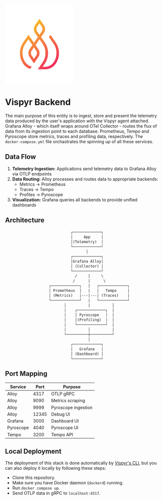 <div align="left">
  <img width="225" height="263" alt="Logo" src="https://raw.githubusercontent.com/vispyr/.github/main/profile/assets/logo.png" />
</div>

# Vispyr Backend

The main purpose of this entity is to ingest, store and present the telemetry data produced by the user's application with the Vispyr agent attached. Grafana Alloy - which itself wraps around OTel Collector - routes the flux of data from its ingestion point to each database. Prometheus, Tempo and Pyroscope store metrics, traces and profiling data, respectively. The `docker-compose.yml` file orchastrates the spinning up of all these services.

## Data Flow

1. **Telemetry Ingestion:** Applications send telemetry data to Grafana Alloy via OTLP endpoints
2. **Data Routing:** Alloy processes and routes data to appropriate backends:
   - Metrics → Prometheus
   - Traces → Tempo  
   - Profiles → Pyroscope
3. **Visualization:** Grafana queries all backends to provide unified dashboards

## Architecture

```
                              ┌─────────────┐
                              │     App     │
                              │(Telemetry)  │
                              └─────────────┘
                                     │
                              ┌─────────────┐
                              │Grafana Alloy│
                              │ (Collector) │
                              └─────────────┘
                                /     |     \
                               /      |      \
                    ┌─────────────┐   |   ┌─────────────┐
                    │ Prometheus  │   |   │   Tempo     │
                    │ (Metrics)   │---|---│ (Traces)    │
                    └─────────────┘   |   └─────────────┘
                           │          |          │
                           │    ┌─────────────┐  │
                           │    │ Pyroscope   │  │
                           │    │(Profiling)  │  │
                           │    └─────────────┘  │
                           │          │          │
                           └──────────┼──────────┘
                                      │
                              ┌─────────────┐
                              │   Grafana   │
                              │ (Dashboard) │
                              └─────────────┘
```

## Port Mapping

| Service | Port | Purpose |
|---------|------|---------|
| Alloy | 4317 | OTLP gRPC |
| Alloy | 9090 | Metrics scraping |
| Alloy | 9999 | Pyroscope ingestion |
| Alloy | 12345 | Debug UI |
| Grafana | 3000 | Dashboard UI |
| Pyroscope | 4040 | Pyroscope UI |
| Tempo | 3200 | Tempo API |

## Local Deployment

The deployment of this stack is done automatically by [Vispyr's CLI](), but you can also deploy it locally by following these steps:
* Clone this repository.
* Make sure you have Docker daemon (`dockerd`) running.
* Run `docker compose up`.
* Send OTLP data in gRPC to `localhost:4317`.
